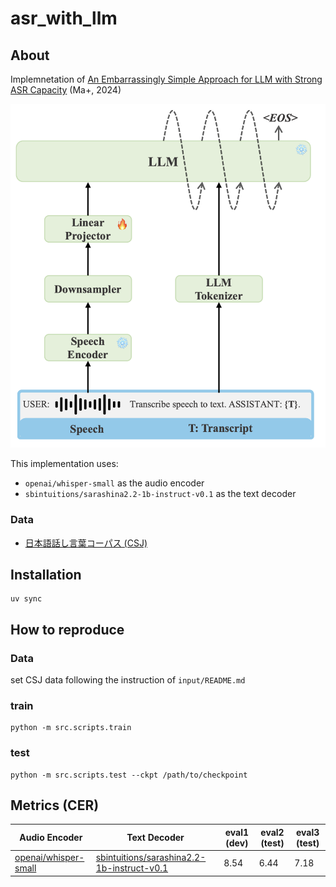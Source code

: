 # asr_with_llm

## About

Implemnetation of [An Embarrassingly Simple Approach for LLM with Strong ASR Capacity](https://arxiv.org/abs/2402.08846) (Ma+, 2024)

![model architecture](images/model_architecture.png)

This implementation uses:

- `openai/whisper-small` as the audio encoder
- `sbintuitions/sarashina2.2-1b-instruct-v0.1` as the text decoder

### Data

- [日本語話し言葉コーパス (CSJ)](https://clrd.ninjal.ac.jp/csj/)

## Installation

```console
uv sync
```

## How to reproduce

### Data

set CSJ data following the instruction of `input/README.md`

### train

```console
python -m src.scripts.train
```

### test

```console
python -m src.scripts.test --ckpt /path/to/checkpoint
```

## Metrics (CER)

| Audio Encoder | Text Decoder | eval1 (dev) | eval2 (test) | eval3 (test) |
| ------------- | ------------ | ----------- | ------------ | ------------ |
| [openai/whisper-small](https://huggingface.co/openai/whisper-small) | [sbintuitions/sarashina2.2-1b-instruct-v0.1](https://huggingface.co/sbintuitions/sarashina2.2-3b-instruct-v0.1) | 8.54 | 6.44 | 7.18 |
